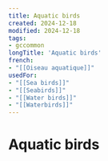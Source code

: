 ```yaml
---
title: Aquatic birds
created: 2024-12-18
modified: 2024-12-18
tags:
- gccommon
longTitle: 'Aquatic birds'
french:
- "[[Oiseau aquatique]]"
usedFor:
- "[[Sea birds]]"
- "[[Seabirds]]"
- "[[Water birds]]"
- "[[Waterbirds]]"
---
```

# Aquatic birds
